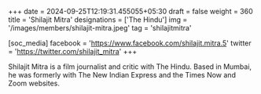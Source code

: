 +++
date = 2024-09-25T12:19:31.455055+05:30
draft = false
weight = 360
title = 'Shilajit Mitra'
designations = ['The Hindu']
img = '/images/members/shilajit-mitra.jpeg'
tag = 'shilajitmitra'

[soc_media]
facebook = 'https://www.facebook.com/shilajit.mitra.5'
twitter = 'https://twitter.com/shilajit_mitra'
+++

Shilajit Mitra is a film journalist and critic with The Hindu. Based in Mumbai, he was formerly with The New Indian Express and the Times Now and Zoom websites.

